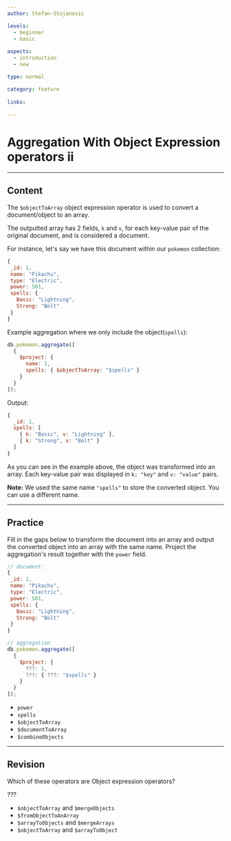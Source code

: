 ```yaml
---
author: Stefan-Stojanovic

levels:
  - beginner
  - basic
  
aspects:
  - introduction
  - new

type: normal

category: feature
   
links:
  
---
```

# Aggregation With Object Expression operators ii
---
## Content

The `$objectToArray` object expression operator is used to convert a document/object to an array.

The outputted array has 2 fields, `k` and `v`, for each key-value pair of the original document, and is considered a document.

For instance, let's say we have this document within our `pokemon` collection:
```javascript
{
 _id: 1,
 name: "Pikachu",
 type: "Electric",
 power: 501,
 spells: {
   Basic: "Lightning",
   Strong: "Bolt"
 }
}
```

Example aggregation where we only include the object(`spells`):
```javascript
db.pokemon.aggregate([
  {
    $project: {
      name: 1,
      spells: { $objectToArray: "$spells" }
    }
  }
]);
```

Output:
```javascript
{
  _id: 1,
  spells: [
    { k: "Basic", v: "Lightning" },
    { k: "Strong", v: "Bolt" }
  ]
}
```

As you can see in the example above, the object was transformed into an array. Each key-value pair was displayed in `k: "key"` and `v: "value"` pairs.

**Note:** We used the same name `"spells"` to store the converted object. You can use a different name.

---
## Practice

Fill in the gaps below to transform the document into an array and output the converted object into an array with the same name. Project the aggregation's result together with the `power` field.

```javascript
// document:
{
 _id: 1,
 name: "Pikachu",
 type: "Electric",
 power: 501,
 spells: {
   Basic: "Lightning",
   Strong: "Bolt"
 }
}

// aggregation
db.pokemon.aggregate([
  {
    $project: {
      ???: 1,
      ???: { ???: "$spells" }
    }
  }
]);
```

* `power`
* `spells`
* `$objectToArray`
* `$documentToArray`
* `$combineObjects`

---
## Revision

Which of these operators are Object expression operators?

???

* `$objectToArray` and `$mergeObjects`
* `$fromObjectToAnArray`
* `$arrayToObjects` and `$mergeArrays`
* `$objectToArray` and `$arrayToObject`
